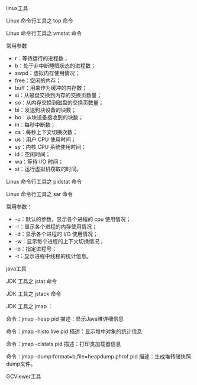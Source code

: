 linux工具

Linux 命令行工具之 top 命令

Linux 命令行工具之 vmstat 命令

常用参数

- r：等待运行的进程数；
- b：处于非中断睡眠状态的进程数；
- swpd：虚拟内存使用情况；
- free：空闲的内存；
- buff：用来作为缓冲的内存数；
- si：从磁盘交换到内存的交换页数量；
- so：从内存交换到磁盘的交换页数量；
- bi：发送到块设备的块数；
- bo：从块设备接收到的块数；
- in：每秒中断数；
- cs：每秒上下文切换次数；
- us：用户 CPU 使用时间；
- sy：内核 CPU 系统使用时间；
- id：空闲时间；
- wa：等待 I/O 时间；
- st：运行虚拟机窃取的时间。

Linux 命令行工具之 pidstat 命令

Linux 命令行工具之 sar 命令

常用参数：

- -u：默认的参数，显示各个进程的 cpu      使用情况；
- -r：显示各个进程的内存使用情况；
- -d：显示各个进程的 I/O 使用情况；
- -w：显示每个进程的上下文切换情况；
- -p：指定进程号；
- -t：显示进程中线程的统计信息。

java工具

JDK 工具之 jstat 命令

JDK 工具之 jstack 命令

JDK 工具之 jmap ：

命令：jmap -heap pid
描述：显示Java堆详细信息

命令：jmap -histo:live pid
描述：显示堆中对象的统计信息

命令：jmap -clstats pid
描述：打印类加载器信息

命令：jmap -dump:format=b,file=heapdump.phrof pid
描述：生成堆转储快照dump文件。



GCViewer工具

